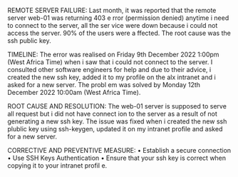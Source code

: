   






REMOTE SERVER FAILURE:
Last month, it was reported that the remote server web-01 was returning 403 e
rror (permission denied) anytime i need to connect to the server, all the ser
vice were down because i could not access the server. 90% of the users were a
ffected. The root cause was the ssh public key.

TIMELINE:
The error was realised on Friday 9th December 2022 1:00pm (West Africa Time)
when i saw that i could not connect to the server. I consulted other software
 engineers for help and due to their advice, i created the new ssh key, added
 it to my profile on the alx intranet and i asked for a new server. The probl
em was solved by Monday 12th December 2022 10:00am (West Africa Time).

ROOT CAUSE AND RESOLUTION:
The web-01 server is supposed to serve all request but i did not have connect
ion to the server as a result of not generating a new ssh key.
The issue was fixed when i created the new ssh plublic key using ssh-keygen,
updated it on my intranet profile and asked for a new server.

CORRECTIVE AND PREVENTIVE MEASURE:
• Establish a secure connection
• Use SSH Keys Authentication
• Ensure that your ssh key is correct when copying it to your intranet profil
e.
